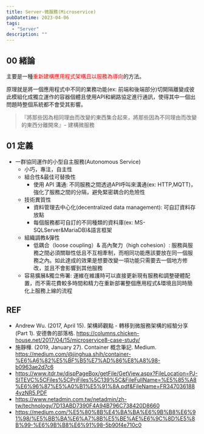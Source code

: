 ```yaml
---
title: Server-微服務(Microservice)
pubDatetime: 2023-04-06
tags:
  - "Server"
description: ""
---
```


## 00 緒論

主要是一種<font color=red>重新建構應用程式架構且以服務為導向</font>的方法。

<!--more-->

原理就是將一個應用程式中不同的業務功能(ex: 前端和後端部分)切開隔離變成彼此模組化成獨立運作的容器個體且使用API和網路協定進行通訊，使得其中一個出問題時整個系統都不會受其影響。

> 『將那些因為相同理由而改變的東西集合起來，將那些因為不同理由而改變的東西分離開來』- 建構微服務

## 01 定義

- 一群協同運作的小型自主服務(Autonomous Service)
  - 小巧，專注，自主性
  - 組合性&最佳可替換性
    - 使用 API 溝通: 不同服務之間透過API呼叫來溝通(ex: HTTP,MQTT)，強化了服務之間的分隔，避免緊密耦合的危險性
  - 技術異質性
    - 資料管理去中心化(decentralized data management): 可自訂資料存放點
    - 每個服務都可自訂的不同種類的資料庫(ex: MS-SQLServer&MariaDB)&語言框架
  - 組織調教&彈性
    - 低耦合（loose coupling）& 高內聚力（high cohesion）: 服務與服務之間必須關聯性低且不互相牽制，而相同功能應該要放在同一個服務之內。如此達成的效果是想要改變一項功能只需要去一個地方修改，並且不會影響到其他服務
  - 容易擴展&獨立佈署: 運維在維護時可以直接更新現有服務和調整硬體配置，而不需花費較多時間和精力在重新部署整個應用程式&環境且同時簡化上服務上線的流程

## REF

- Andrew Wu. (2017, April 15). 架構師觀點 - 轉移到微服務架構的經驗分享 (Part 1). 安德魯的部落格. https://columns.chicken-house.net/2017/04/15/microservice8-case-study/
- 施靜樺. (2019, January 27). Container 概念筆記. Medium. https://medium.com/@jinghua.shih/container-%E6%A6%82%E5%BF%B5%E7%AD%86%E8%A8%98-b0963ae2d7c6
- https://www.itdr.tw/dispPageBox/getFile/GetView.aspx?FileLocation=PJ-SITEVC%5CFiles%5CPrjFiles%5C139%5C&FileFullName=%E5%85%A8%E6%96%87%E5%A0%B1%E5%91%8A.pdf&FileName=FR3470361884yzNR5.PDF
- https://www.netadmin.com.tw/netadmin/zh-tw/technology/7D13ABD7390F4A94B796C738420D8660
- https://medium.com/%E5%80%8B%E4%BA%BA%E6%9B%B8%E6%91%98/%E5%BB%BA%E6%A7%8B%E5%BE%AE%E6%9C%8D%E5%8B%99-%E6%9B%B8%E6%91%98-5b90f4e710c0
